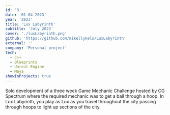 ```yaml
---
id: '3'
date: '01-04-2023'
year: '2023'
title: 'Lux Labyrinth'
subtitle: 'July 2023'
cover: './luxLabyrinth.png'
github: 'https://github.com/mikellykels/LuxLabyrinth'
external: ''
company: 'Personal project'
tech:
  - C++
  - Blueprints
  - Unreal Engine
  - Maya
showInProjects: true
---
```


Solo development of a three week Game Mechanic Challenge hosted by CG Spectrum where the required mechanic was to get a ball through a hoop. In Lux Labyrinth, you play as Lux as you travel throughout the city passing through hoops to light up sections of the city.
